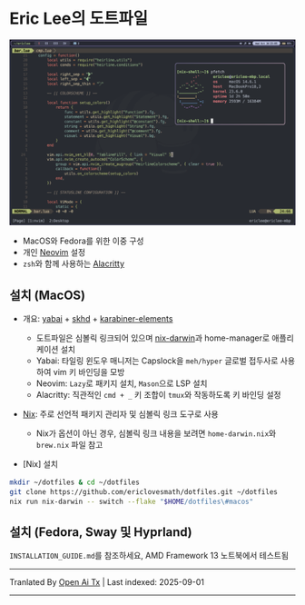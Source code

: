 # Eric Lee의 도트파일

![Neovim 설정](https://raw.githubusercontent.com/ericlovesmath/dotfiles/master/./imgs/desktop.png)

- MacOS와 Fedora를 위한 이중 구성
- 개인 [Neovim](https://github.com/neovim/neovim) 설정
- `zsh`와 함께 사용하는 [Alacritty](https://github.com/alacritty/alacritty)

## 설치 (MacOS)

- 개요: [yabai](https://github.com/koekeishiya/yabai) + [skhd](https://github.com/koekeishiya/skhd) + [karabiner-elements](https://karabiner-elements.pqrs.org/)

    - 도트파일은 심볼릭 링크되어 있으며 [nix-darwin](github.com/LnL7/nix-darwin)과 home-manager로 애플리케이션 설치
    - Yabai: 타일링 윈도우 매니저는 Capslock을 `meh/hyper` 글로벌 접두사로 사용하여 vim 키 바인딩을 모방
    - Neovim: `Lazy`로 패키지 설치, `Mason`으로 LSP 설치
    - Alacritty: 직관적인 `cmd + _` 키 조합이 `tmux`와 작동하도록 키 바인딩 설정

- [Nix](https://github.com/DeterminateSystems/nix-installer): 주로 선언적 패키지 관리자 및 심볼릭 링크 도구로 사용

    - Nix가 옵션이 아닌 경우, 심볼릭 링크 내용을 보려면 `home-darwin.nix`와 `brew.nix` 파일 참고
- [Nix] 설치

```bash
mkdir ~/dotfiles & cd ~/dotfiles
git clone https://github.com/ericlovesmath/dotfiles.git ~/dotfiles
nix run nix-darwin -- switch --flake "$HOME/dotfiles\#macos"
```

## 설치 (Fedora, Sway 및 Hyprland)

`INSTALLATION_GUIDE.md`를 참조하세요, AMD Framework 13 노트북에서 테스트됨



---


Tranlated By [Open Ai Tx](https://github.com/OpenAiTx/OpenAiTx) | Last indexed: 2025-09-01


---